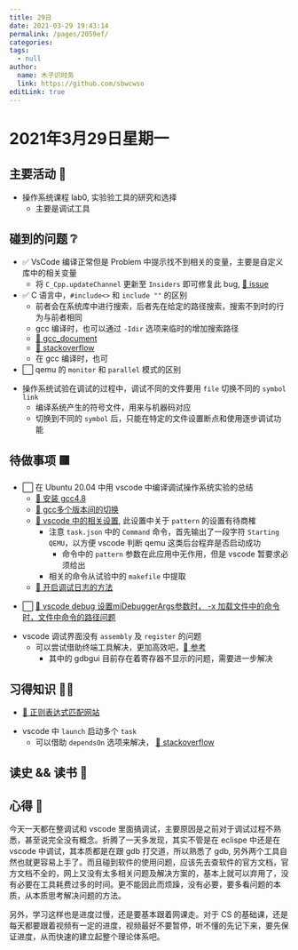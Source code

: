 ```yaml
---
title: 29日
date: 2021-03-29 19:43:14
permalink: /pages/2059ef/
categories: 
tags: 
  - null
author: 
  name: 木子识时务
  link: https://github.com/sbwcwso
editLink: true
---
```

# 2021年3月29日星期一

## 主要活动 🏃

* 操作系统课程 lab0, 实验验工具的研究和选择
  * 主要是调试工具

## 碰到的问题 ❔

* ✅ VsCode 编译正常但是 Problem 中提示找不到相关的变量，主要是自定义库中的相关变量
  * 将 `C_Cpp.updateChannel` 更新至 `Insiders` 即可修复此 bug, [🔗 issue](https://github.com/microsoft/vscode-cpptools/issues/3849)
* ✅ C 语言中，`#include<>` 和 `include ""` 的区别
  * 前者会在系统库中进行搜索，后者先在给定的路径搜索，搜索不到时的行为与前者相同
  * gcc 编译时，也可以通过 `-Idir` 选项来临时的增加搜索路径
  * [🔗 gcc_document](https://gcc.gnu.org/onlinedocs/cpp/Search-Path.html)
  * [🔗 stackoverflow](https://stackoverflow.com/questions/8780358/inclusion-of-header-files-relative-to-current-directory-or-to-include-directo)
  * 在 gcc 编译时，也可
  <!-- TODO-->
* ⬜ qemu 的 `monitor` 和 `parallel` 模式的区别
<!-- TODO-->
* 操作系统试验在调试的过程中，调试不同的文件要用 `file` 切换不同的 `symbol link`
  * 编译系统产生的符号文件，用来与机器码对应
  * 切换到不同的 `symbol` 后，只能在特定的文件设置断点和使用逐步调试功能

## 待做事项 🟥

<!-- TODO-->
* ⬜ 在 Ubuntu 20.04 中用 vscode 中编译调试操作系统实验的总结
  * [🔗 安装 gcc4.8](https://blog.csdn.net/broliao/article/details/104613443)
  * [🔗 gcc多个版本间的切换](https://blog.csdn.net/astrotycoon/article/details/8069621)
  * [🔗 vscode 中的相关设置](https://github.com/microsoft/vscode/issues/90288#issuecomment-583755796), 此设置中关于 `pattern` 的设置有待商榷
    * 注意 `task.json` 中的 `Command` 命令，首先输出了一段字符 `Starting QEMU`，以方便 vscode 判断 qemu 这类后台程弃是否启动成功
      * 命令中的 `pattern` 参数在此应用中无作用，但是 vscode 暂要求必须给出
    * 相关的命令从试验中的 `makefile` 中提取
  * [🔗 开启调试日志的方法](https://code.visualstudio.com/docs/cpp/enable-logging-cpp#_enable-logging-for-the-debug-adapter)
<!-- TODO-->
* ⬜ [🔗 vscode debug 设置miDebuggerArgs参数时， -x 加载文件中的命令时，文件中命令的路径问题](https://stackoverflow.com/questions/66856297/vscode-debug-use-gdb-the-midebuggerargs-with-x-optional-doesnt-support-rela)
<!-- TODO-->
* vscode 调试界面没有 `assembly` 及 `register` 的问题
  * 可以尝试借助终端工具解决，更加高效吧，[🔗 参考](https://zhuanlan.zhihu.com/p/32843449)
    * 其中的 gdbgui 目前存在着寄存器不显示的问题，需要进一步解决

## 习得知识 🧑‍💻

<!-- TODO-->
* [🔗 正则表达式匹配网站](https://regex101.com/)
<!-- TODO-->
* vscode 中 `launch` 启动多个 `task`
  * 可以借助 `dependsOn` 选项来解决， [🔗 stackoverflow](https://stackoverflow.com/questions/51599106/visual-studio-code-running-prelaunchtask-with-multiple-tasks)

## 读史 && 读书 📖

## 心得 🤔

今天一天都在整调试和 vscode 里面搞调试，主要原因是之前对于调试过程不熟悉，甚至说完全没有概念。折腾了一天多发现，其实不管是在 eclispe 中还是在 vscode 中调试，其本质都是在跟 gdb 打交道，所以熟悉了 gdb, 另外两个工具自然也就更容易上手了。而且碰到软件的使用问题，应该先去查软件的官方文档，官方文档不全的，网上又没有太多相关问题及解决方案的，基本上就可以弃用了，没有必要在工具耗费过多的时间。更不能因此而烦躁，没有必要，要多看问题的本质，从本质思考解决问题的方法。

另外，学习这样也是进度过慢，还是要基本跟着网课走。对于 CS 的基础课，还是每天都要跟着视频有一定的进度，视频最好不要暂停，听不懂的先记下来，要先保证进度，从而快速的建立起整个理论体系吧。
